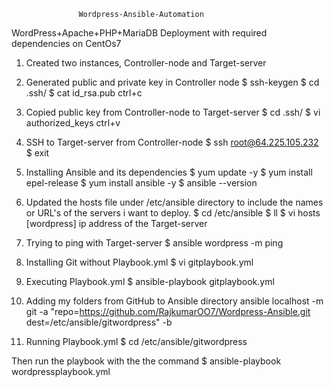                    Wordpress-Ansible-Automation

WordPress+Apache+PHP+MariaDB Deployment with required dependencies on CentOs7


1. Created two instances, Controller-node and Target-server
  
2. Generated public and private key in Controller node
    $ ssh-keygen
    $ cd .ssh/
    $ cat id_rsa.pub
      ctrl+c
3. Copied public key from Controller-node to Target-server
    $ cd .ssh/
    $ vi authorized_keys
      ctrl+v

4. SSH to Target-server from Controller-node
    $ ssh root@64.225.105.232
    $ exit
   
5. Installing Ansible and its dependencies
    $ yum update -y
    $ yum install epel-release
    $ yum install ansible -y
    $ ansible --version
      
6. Updated the hosts file under /etc/ansible directory to include the names or URL's of the servers i want to deploy.
    $ cd /etc/ansible
    $ ll
    $ vi hosts
       [wordpress]
       ip address of the Target-server

 7. Trying to ping with Target-server
    $ ansible wordpress -m ping
    
 8. Installing Git without Playbook.yml
    $ vi gitplaybook.yml

 9. Executing Playbook.yml
     $ ansible-playbook gitplaybook.yml

 10. Adding my folders from GitHub to Ansible directory
     ansible localhost -m git -a "repo=https://github.com/RajkumarOO7/Wordpress-Ansible.git dest=/etc/ansible/gitwordpress" -b

 11. Running Playbook.yml
     $ cd /etc/ansible/gitwordpress
       

  Then run the playbook with the the command 
      $ ansible-playbook wordpressplaybook.yml




